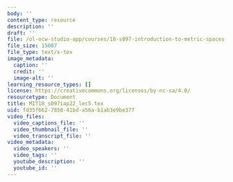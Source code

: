 ```yaml
---
body: ''
content_type: resource
description: ''
draft: ''
file: /ol-ocw-studio-app/courses/18-s097-introduction-to-metric-spaces-iap-2022/mit18_s097iap22_lec5.tex
file_size: 15087
file_type: text/x-tex
image_metadata:
  caption: ''
  credit: ''
  image-alt: ''
learning_resource_types: []
license: https://creativecommons.org/licenses/by-nc-sa/4.0/
resourcetype: Document
title: MIT18_s097iap22_lec5.tex
uid: fd35f662-7858-41bd-a56a-b1ab3e9be377
video_files:
  video_captions_file: ''
  video_thumbnail_file: ''
  video_transcript_file: ''
video_metadata:
  video_speakers: ''
  video_tags: ''
  youtube_description: ''
  youtube_id: ''
---
```


